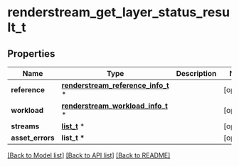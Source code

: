 # renderstream_get_layer_status_result_t

## Properties
Name | Type | Description | Notes
------------ | ------------- | ------------- | -------------
**reference** | [**renderstream_reference_info_t**](renderstream_reference_info.md) \* |  | [optional] 
**workload** | [**renderstream_workload_info_t**](renderstream_workload_info.md) \* |  | [optional] 
**streams** | [**list_t**](renderstream_stream_info.md) \* |  | [optional] 
**asset_errors** | **list_t \*** |  | [optional] 

[[Back to Model list]](../README.md#documentation-for-models) [[Back to API list]](../README.md#documentation-for-api-endpoints) [[Back to README]](../README.md)


